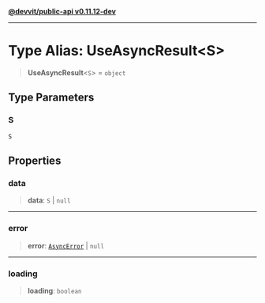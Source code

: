 [**@devvit/public-api v0.11.12-dev**](../README.md)

---

# Type Alias: UseAsyncResult\<S\>

> **UseAsyncResult**\<`S`\> = `object`

## Type Parameters

### S

`S`

## Properties

<a id="data"></a>

### data

> **data**: `S` \| `null`

---

<a id="error"></a>

### error

> **error**: [`AsyncError`](AsyncError.md) \| `null`

---

<a id="loading"></a>

### loading

> **loading**: `boolean`
